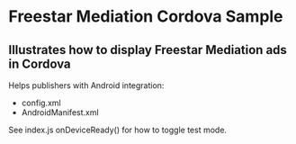 # Freestar Mediation Cordova Sample

## Illustrates how to display Freestar Mediation ads in Cordova


Helps publishers with Android integration:

   - config.xml
   - AndroidManifest.xml

See index.js onDeviceReady() for how to toggle test mode.
